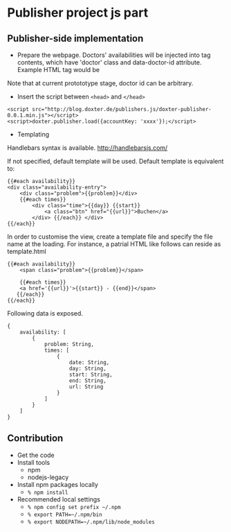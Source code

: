 Publisher project js part
=========================


Publisher-side implementation
-----------------------------

- Prepare the webpage.
Doctors' availabilities will be injected into tag contents, which have 'doctor' class and data-doctor-id attribute. Example HTML tag would be

    <div class="doctor" data-doctor-id="12345"></div>

Note that at current protototype stage, doctor id can be arbitrary.

- Insert the script between `<head>` and `</head>`

```
<script src="http://blog.doxter.de/publishers.js/doxter-publisher-0.0.1.min.js"></script>
<script>doxter.publisher.load({accountKey: 'xxxx'});</script>
```

- Templating

Handlebars syntax is available. http://handlebarsjs.com/

If not specified, default template will be used. Default template is equivalent to:

    {{#each availability}}
    <div class="availability-entry">
        <div class="problem">{{problem}}</div>
        {{#each times}}
            <div class="time">{{day}} {{start}}
                <a class="btn" href="{{url}}">Buchen</a>
            </div> {{/each}} </div>
    {{/each}}

In order to customise the view, create a template file and specify the file name at the loading. For instance, a patrial HTML like follows can reside as template.html

    {{#each availability}}
        <span class="problem">{{problem}}</span>

        {{#each times}}
        <a href='{{url}}'>{{start}} - {{end}}</span>
       {{/each}}
    {{/each}}

Following data is exposed.

    {
        availability: [
            {
                problem: String,
                times: [
                    {
                        date: String,
                        day: String,
                        start: String,
                        end: String,
                        url: String
                    }
                ]
            }
        ]
    }



Contribution
------------

- Get the code
- Install tools
    - npm
    - nodejs-legacy
- Install npm packages locally
    - `% npm install`
- Recommended local settings
    - `% npm config set prefix ~/.npm`
    - `% export PATH=~/.npm/bin`
    - `% export NODEPATH=~/.npm/lib/node_modules`
